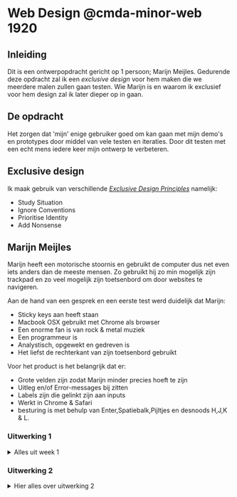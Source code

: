 # Web Design @cmda-minor-web 1920

## Inleiding

Dit is een ontwerpopdracht gericht op 1 persoon; Marijn Meijles.
Gedurende deze opdracht zal ik een _exclusive design_ voor hem maken die we meerdere malen zullen gaan testen.
Wie Marijn is en waarom ik exclusief voor hem design zal ik later dieper op in gaan.

## De opdracht

Het zorgen dat 'mijn' enige gebruiker goed om kan gaan met mijn demo's en prototypes door middel van vele testen en iteraties.
Door dit testen met een echt mens iedere keer mijn ontwerp te verbeteren.

## Exclusive design

Ik maak gebruik van verschillende [_Exclusive Design Principles_](https://exclusive-design.vasilis.nl) namelijk:

- Study Situation
- Ignore Conventions
- Prioritise Identity
- Add Nonsense

## Marijn Meijles

Marijn heeft een motorische stoornis en gebruikt de computer dus net even iets anders dan de meeste mensen. Zo gebruikt hij zo min mogelijk zijn trackpad en zo veel mogelijk zijn toetsenbord om door websites te navigeren.

Aan de hand van een gesprek en een eerste test werd duidelijk dat Marijn:

- Sticky keys aan heeft staan
- Macbook OSX gebruikt met Chrome als browser
- Een enorme fan is van rock & metal muziek
- Een programmeur is
- Analystisch, opgewekt en gedreven is
- Het liefst de rechterkant van zijn toetsenbord gebruikt

Voor het product is het belangrijk dat er:

- Grote velden zijn zodat Marijn minder precies hoeft te zijn
- Uitleg en/of Error-messages bij zitten
- Labels zijn die gelinkt zijn aan inputs
- Werkt in Chrome & Safari
- besturing is met behulp van Enter,Spatiebalk,Pijltjes en desnoods H,J,K & L.

### Uitwerking 1

<details>
<summary>Alles uit week 1</summary>

Ik ga voor Marijn een product ontwerpen wat hem gaat helpen zijn treinreizen te plannen.  
Dit betekend dat ik waarschijnlijk aan de slag moet gaan met iets wat de datum voor hem moet selecteren, maar misschien kan ik dit op meerdere manieren oplossen.
En natuurlijk wil ik dat dit een variant word die Marijn echt kan gebruiken.

Ik heb een toffe achtergrond gemaakt van een soort metal logo met Marijns naam zowel als een monospace terminal achtige omgeving verder. De hoop is dat Marijn het leuk vind om twee van zijn passies terug te zien in mijn werk.

Verder heb ik gezorgd voor een grote duidelijk groene knop in de kleur 'terminal' groen. Dit is de hoofdinteractie dus vandaar duidelijk en goed gekleurd.

Onderin is een menu te vinden met daarin het overzicht van wat Marijn allemaal besloten heeft. Dit is tevens een klikbaar menu waar hij ten allen tijden terug kan gaan om dingen te veranderen.

### Vragen

- Is Marijn zo geweldig dat hij weet in welke provincie de stad bevind die hij wilt bezoeken? Dan kan ik namelijk station selectie op provincie -> stad mogelijk maken.
- Welke manier van typen gebruikt Marijn of welke prefereert hij? Gebruikt hij iets zoals T9, een QWERTY-toetsenbord lay-out of het alfabet beginnend bij de A?
- Wil Marijn enkel de datum invullen of is de dag van de week ook relevant voor hem?
- Eindhoven als vast vertrek station en Amsterdam als vast aankomst?
- Er wordt bij de NS een keuze aangeboden voor 'toegankelijk reizen' zowel als extra overstaptijd. Maakt Marijn hier gebruik van?
- Wilt Marijn via bepaalde stations reizen of wilt hij enkel een start en aankomststation aangeven?
- Zijn er vaste waardes die Marijn makkelijker vind voor de dagen of uren?

### Testplan

Kan Marijn een reis plannen van Eindhoven naar Amsterdam.

##### Hoe werkt het invullen van de treinstations voor Marijn?

Kan hij dit goed met invul velden?  
Moet ik hier iets anders op verzinnen?

##### Hoe werkt het invullen van de nummer velden?

Is omhoog/naar beneden te vervelend voor bijvoorbeeld 31 dagen van het jaar?  
Is het nodig dat hij weet welke dag van de week het is?

##### Kan hij het volledige prototype succesvol doorlopen?

Waar gaat het fout, zie ik hier makkelijke oplossingen voor?

##### Hoe werken de pijltjes toetsen/enter toets als besturing?

Zijn er andere knoppen die Marijn prettiger vind/beter werken?

#### TODO uitwerking 1

Nog te veel te doen.

- [x] Basic CSS
- [x] Meer identity
- [ ] Meer nonsense!
- [ ] Goede uitwerking datepicker
- [ ] Lus maken naar 9292, mogelijk terugkoppeling ipv redirect

</details>

### Uitwerking 2

<details>
<summary> Hier alles over uitwerking 2 </summary>

- HJKL zowel als pijltjes toetsen
- Links/rechts moet ook bepalen dat je links en rechts gaat door de datumpicker
- Random messages op start-up?
- Uitleg tekst bij de velden zetten.
- Placeholder tekst ipv value
- Feedback verbeteren
- Cursor veranderen wanner muis in beeld is
- Next overbodig bij het accepteren van het inputveld (veranderen naar naam volgend veld)
- hover & focus andere vormgeving
- Aangeven in menu onderin wat ingevuld is
- Interface veranderen, is iets te groot, kan eenvoudiger
- Gebruik maken van de lege ruimte
- feedback op 'klopt dit' scherm.
- Kijk naar design principles <-
- Standaard 1 uur voor werk
- anders 1 dag van te voren

</details>

<!--

Door pronvincies pijltjes toetsen
Door alfabet pijltjes toetsen
Overstappen? of via?
Van station, naar station Eindhoven/Amsterdam
Dagen van de week laten zien
Tijd van aankomst of vertrek
Ongeveer een uur/2 uur van te voren
Alles in tekst commando's?

-->
